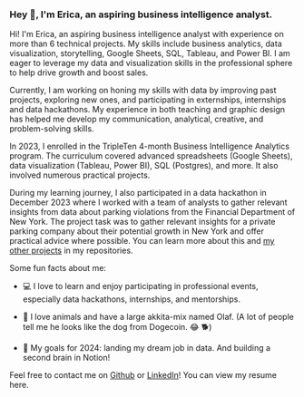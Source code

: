 ### Hey 👋, I'm Erica, an aspiring business intelligence analyst.

<!--
**ejdostal/ejdostal** is a ✨ _special_ ✨ repository because its `README.md` (this file) appears on your GitHub profile.-->

Hi! I'm Erica, an aspiring business intelligence analyst with experience on more than 6 technical projects. My skills include business analytics, data visualization, storytelling, Google Sheets, SQL, Tableau, and Power BI. I am eager to leverage my data and visualization skills in the professional sphere to help drive growth and boost sales.

Currently, I am working on honing my skills with data by improving past projects, exploring new ones, and participating in externships, internships and data hackathons. My experience in both teaching and graphic design has helped me develop my communication, analytical, creative, and problem-solving skills.

In 2023, I enrolled in the TripleTen 4-month Business Intelligence Analytics program. The curriculum covered advanced spreadsheets (Google Sheets), data visualization (Tableau, Power BI), SQL (Postgres), and more. It also involved numerous practical projects.

During my learning journey, I also participated in a data hackathon in December 2023 where I worked with a team of analysts to gather relevant insights from data about parking violations from the Financial Department of New York. The project task was to gather relevant insights for a private parking company about their potential growth in New York and offer practical advice where possible. You can learn more about this and [my other projects](https://github.com/ejdostal/Data_projects_TripleTen) in my repositories.


Some fun facts about me:

- 💻 I love to learn and enjoy participating in professional events, especially data hackathons, internships, and mentorships.

- 🐾 I love animals and have a large akkita-mix named Olaf. (A lot of people tell me he looks like the dog from Dogecoin. 😂 🐕)

- 🎯 My goals for 2024: landing my dream job in data. And building a second brain in Notion!


Feel free to contact me on [Github](https://github.com/ejdostal) or [LinkedIn](https://www.linkedin.com/in/erica-dostal/)! You can view my resume here.
